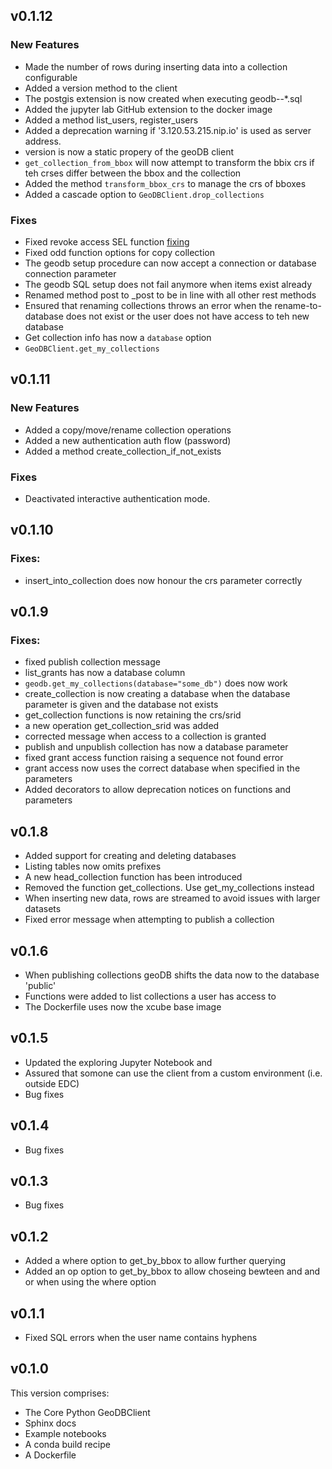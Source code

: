 ## v0.1.12

### New Features

- Made the number of rows during inserting data into a collection configurable
- Added a version method to the client
- The postgis extension is now created when executing geodb--*.sql
- Added the jupyter lab GitHub extension to the docker image 
- Added a method list_users, register_users
- Added a deprecation warning if '3.120.53.215.nip.io' is used as 
  server address.
- version is now a static propery of the geoDB client
- `get_collection_from_bbox` will now attempt to transform the bbix crs if teh crses differ between the 
  bbox and the collection
- Added the method `transform_bbox_crs` to manage the crs of bboxes
- Added a cascade option to `GeoDBClient.drop_collections`

### Fixes

- Fixed revoke access SEL function [fixing](https://gitext.sinergise.com/dcfs/common/-/issues/221)
- Fixed odd function options for copy collection
- The geodb setup procedure can now accept a connection or database connection parameter
- The geodb SQL setup does not fail anymore when items exist already
- Renamed method post to _post to be in line with all other rest methods
- Ensured that renaming collections throws an error when the rename-to-database does not exist or the user does not have access to teh new database
- Get collection info has now a `database` option 
- `GeoDBClient.get_my_collections `

## v0.1.11

### New Features

- Added a copy/move/rename collection operations
- Added a new authentication auth flow (password)
- Added a method create_collection_if_not_exists

### Fixes

- Deactivated interactive authentication mode. 

## v0.1.10

### Fixes:

- insert_into_collection does now honour the crs parameter correctly 

## v0.1.9

### Fixes:

- fixed publish collection message
- list_grants has now a database column
- `geodb.get_my_collections(database="some_db")` does now work
- create_collection is now creating a database when the database parameter is given and the database not exists
- get_collection functions is now retaining the crs/srid
- a new operation get_collection_srid was added
- corrected message when access to a collection is granted
- publish and unpublish collection has now a database parameter
- fixed grant access function raising a sequence not found error 
- grant access now uses the correct database when specified in the parameters
- Added decorators to allow deprecation notices on functions and parameters

## v0.1.8

- Added support for creating and deleting databases
- Listing tables now omits prefixes
- A new head_collection function has been introduced
- Removed the function get_collections. Use get_my_collections instead
- When inserting new data, rows are streamed to avoid issues with larger datasets 
- Fixed error message when attempting to publish a collection


## v0.1.6

- When publishing collections geoDB shifts the data now to the database 'public'
- Functions were added to list collections a user has access to
- The Dockerfile uses now the xcube base image

## v0.1.5

- Updated the exploring Jupyter Notebook and
- Assured that somone can use the client from a custom environment (i.e. outside EDC)
- Bug fixes

## v0.1.4

- Bug fixes

## v0.1.3

- Bug fixes

## v0.1.2

- Added a where option to get_by_bbox to allow further querying
- Added an op option to get_by_bbox to allow choseing bewteen and and or when using the where
  option

## v0.1.1

- Fixed SQL errors when the user name contains hyphens

## v0.1.0

This version comprises:

- The Core Python GeoDBClient
- Sphinx docs
- Example notebooks
- A conda build recipe
- A Dockerfile
